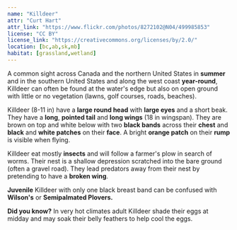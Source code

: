 ```yaml
---
name: "Killdeer"
attr: "Curt Hart"
attr_link: "https://www.flickr.com/photos/8272102@N04/499985853"
license: "CC BY"
license_link: "https://creativecommons.org/licenses/by/2.0/"
location: [bc,ab,sk,mb]
habitat: [grassland,wetland]
---
```

A common sight across Canada and the northern United States in **summer** and in the southern United States and along the west coast **year-round**, Killdeer can often be found at the water's edge but also on open ground with little or no vegetation (lawns, golf courses, roads, beaches).

Killdeer (8-11 in) have a **large round head** with **large eyes** and a short beak. They have a **long**, **pointed tail** and **long wings** (18 in wingspan). They are brown on top and white below with two **black bands** across their **chest** and **black** and **white patches** on their **face**. A bright **orange patch** on their **rump** is visible when flying.

Killdeer eat mostly **insects** and will follow a farmer's plow in search of worms.  Their nest is a shallow depression scratched into the bare ground (often a gravel road). They lead predators away from their nest by pretending to have a **broken wing**.

**Juvenile** Killdeer with only one black breast band can be confused with **Wilson's** or **Semipalmated Plovers.**

**Did you know?** In very hot climates adult Killdeer shade their eggs at midday and may soak their belly feathers to help cool the eggs.
